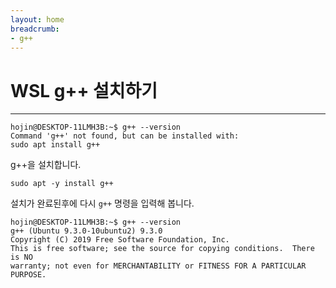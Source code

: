 ```yaml
---
layout: home
breadcrumb:
- g++
---
```


# WSL g++ 설치하기
---

```console
hojin@DESKTOP-11LMH3B:~$ g++ --version
Command 'g++' not found, but can be installed with:
sudo apt install g++
```

g++을 설치합니다.

```console
sudo apt -y install g++
```

설치가 완료된후에 다시 `g++` 명령을 입력해 봅니다.

```console
hojin@DESKTOP-11LMH3B:~$ g++ --version
g++ (Ubuntu 9.3.0-10ubuntu2) 9.3.0
Copyright (C) 2019 Free Software Foundation, Inc.
This is free software; see the source for copying conditions.  There is NO
warranty; not even for MERCHANTABILITY or FITNESS FOR A PARTICULAR PURPOSE.
```